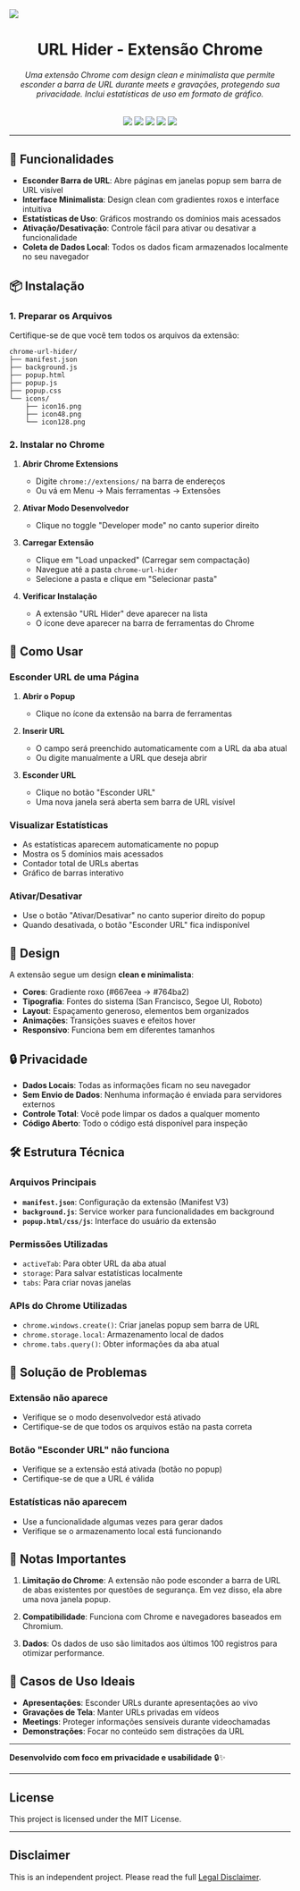 <a alt="URL Hider - Extensão Chrome">
<img src="https://github.com/tuliosousapro/chrome-url-hider/blob/d5a42863a3e1e6c23d317c2a0e9a0e6535fb3aba/source/icons/icon128.png">
</a>

<h1 align="center">URL Hider - Extensão Chrome</h1>

<h6 align="center">Uma extensão Chrome com design clean e minimalista que permite esconder a barra de URL durante meets e gravações, protegendo sua privacidade. Inclui estatísticas de uso em formato de gráfico.</h6>

<p align="center">
  <img src="https://img.shields.io/badge/License-MIT-yellow.svg">  <img src="https://img.shields.io/badge/Platform-Chromium%20Extension-green">  <img src="https://img.shields.io/badge/Made%20with-JavaScript-yellow">  <img src="https://img.shields.io/badge/Made%20with-HTML-orange">  <img src="https://img.shields.io/badge/Made%20with-CSS-purple">
</p>

---

## 🚀 Funcionalidades

- **Esconder Barra de URL**: Abre páginas em janelas popup sem barra de URL visível
- **Interface Minimalista**: Design clean com gradientes roxos e interface intuitiva
- **Estatísticas de Uso**: Gráficos mostrando os domínios mais acessados
- **Ativação/Desativação**: Controle fácil para ativar ou desativar a funcionalidade
- **Coleta de Dados Local**: Todos os dados ficam armazenados localmente no seu navegador

## 📦 Instalação

### 1. Preparar os Arquivos
Certifique-se de que você tem todos os arquivos da extensão:
```
chrome-url-hider/
├── manifest.json
├── background.js
├── popup.html
├── popup.js
├── popup.css
└── icons/
    ├── icon16.png
    ├── icon48.png
    └── icon128.png
```

### 2. Instalar no Chrome

1. **Abrir Chrome Extensions**
   - Digite `chrome://extensions/` na barra de endereços
   - Ou vá em Menu → Mais ferramentas → Extensões

2. **Ativar Modo Desenvolvedor**
   - Clique no toggle "Developer mode" no canto superior direito

3. **Carregar Extensão**
   - Clique em "Load unpacked" (Carregar sem compactação)
   - Navegue até a pasta `chrome-url-hider`
   - Selecione a pasta e clique em "Selecionar pasta"

4. **Verificar Instalação**
   - A extensão "URL Hider" deve aparecer na lista
   - O ícone deve aparecer na barra de ferramentas do Chrome

## 🎯 Como Usar

### Esconder URL de uma Página

1. **Abrir o Popup**
   - Clique no ícone da extensão na barra de ferramentas

2. **Inserir URL**
   - O campo será preenchido automaticamente com a URL da aba atual
   - Ou digite manualmente a URL que deseja abrir

3. **Esconder URL**
   - Clique no botão "Esconder URL"
   - Uma nova janela será aberta sem barra de URL visível

### Visualizar Estatísticas

- As estatísticas aparecem automaticamente no popup
- Mostra os 5 domínios mais acessados
- Contador total de URLs abertas
- Gráfico de barras interativo

### Ativar/Desativar

- Use o botão "Ativar/Desativar" no canto superior direito do popup
- Quando desativada, o botão "Esconder URL" fica indisponível

## 🎨 Design

A extensão segue um design **clean e minimalista**:

- **Cores**: Gradiente roxo (#667eea → #764ba2)
- **Tipografia**: Fontes do sistema (San Francisco, Segoe UI, Roboto)
- **Layout**: Espaçamento generoso, elementos bem organizados
- **Animações**: Transições suaves e efeitos hover
- **Responsivo**: Funciona bem em diferentes tamanhos

## 🔒 Privacidade

- **Dados Locais**: Todas as informações ficam no seu navegador
- **Sem Envio de Dados**: Nenhuma informação é enviada para servidores externos
- **Controle Total**: Você pode limpar os dados a qualquer momento
- **Código Aberto**: Todo o código está disponível para inspeção

## 🛠️ Estrutura Técnica

### Arquivos Principais

- **`manifest.json`**: Configuração da extensão (Manifest V3)
- **`background.js`**: Service worker para funcionalidades em background
- **`popup.html/css/js`**: Interface do usuário da extensão

### Permissões Utilizadas

- `activeTab`: Para obter URL da aba atual
- `storage`: Para salvar estatísticas localmente
- `tabs`: Para criar novas janelas

### APIs do Chrome Utilizadas

- `chrome.windows.create()`: Criar janelas popup sem barra de URL
- `chrome.storage.local`: Armazenamento local de dados
- `chrome.tabs.query()`: Obter informações da aba atual

## 🐛 Solução de Problemas

### Extensão não aparece
- Verifique se o modo desenvolvedor está ativado
- Certifique-se de que todos os arquivos estão na pasta correta

### Botão "Esconder URL" não funciona
- Verifique se a extensão está ativada (botão no popup)
- Certifique-se de que a URL é válida

### Estatísticas não aparecem
- Use a funcionalidade algumas vezes para gerar dados
- Verifique se o armazenamento local está funcionando

## 📝 Notas Importantes

1. **Limitação do Chrome**: A extensão não pode esconder a barra de URL de abas existentes por questões de segurança. Em vez disso, ela abre uma nova janela popup.

2. **Compatibilidade**: Funciona com Chrome e navegadores baseados em Chromium.

3. **Dados**: Os dados de uso são limitados aos últimos 100 registros para otimizar performance.

## 🎯 Casos de Uso Ideais

- **Apresentações**: Esconder URLs durante apresentações ao vivo
- **Gravações de Tela**: Manter URLs privadas em vídeos
- **Meetings**: Proteger informações sensíveis durante videochamadas
- **Demonstrações**: Focar no conteúdo sem distrações da URL

---

**Desenvolvido com foco em privacidade e usabilidade** 🔒✨

---

## License

This project is licensed under the MIT License.

---

## Disclaimer

This is an independent project. Please read the full [Legal Disclaimer](DISCLAIMER.md).
